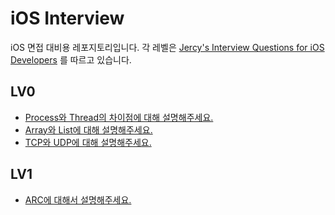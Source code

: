 # iOS Interview
iOS 면접 대비용 레포지토리입니다. 각 레벨은 [Jercy's Interview Questions for iOS Developers](https://github.com/JeaSungLEE/iOSInterviewquestions) 를 따르고 있습니다.

## LV0
- [Process와 Thread의 차이점에 대해 설명해주세요.](./LV0/ProcessThread.md)
- [Array와 List에 대해 설명해주세요.](./LV0/ArrayList.md)
- [TCP와 UDP에 대해 설명해주세요.](./LV0/TCPUDP.md)

## LV1
- [ARC에 대해서 설명해주세요.](./LV1/ARC.md)